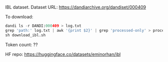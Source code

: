 IBL dataset. Dataset URL: https://dandiarchive.org/dandiset/000409

To download:
```python
dandi ls -r DANDI:000409 > log.txt
grep 'path:' log.txt | awk '{print $2}' | grep 'processed-only' > processed_paths.txt
sh download_ibl.sh
```

Token count: ??

HF repo: https://huggingface.co/datasets/eminorhan/ibl
